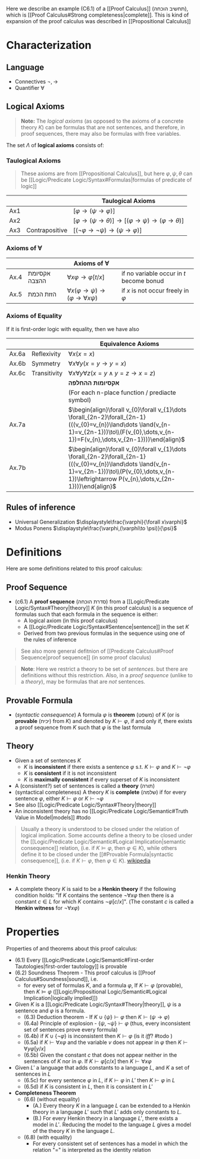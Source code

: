 Here we describe an example (C6.1) of a [[Proof Calculus]] (תחשיב הוכחה), which is [[Proof Calculus#Strong completeness|complete]].  This is kind of expansion of the proof calculus was described in [[Propositional Calculus]]

# Characterization

## Language

- Connectives $\lnot,\to$
- Quantifier $\forall$

## Logical Axioms 

> **Note:** The *logical axioms* (as opposed to the axioms of a concrete theory $K$) can be formulas that are not sentences, and therefore, in proof sequences, there may also be formulas with free variables.

The set $\Lambda$ of **logical axioms** consists of:
### Taulogical Axioms

> These axioms are from [[Propositional Calculus]], but here $\varphi,\psi,\theta$ can be [[Logic/Predicate Logic/Syntax#Formulas|formulas of predicate of logic]]

|     |                | Taulogical Axioms                                                          |
| --- | -------------- | -------------------------------------------------------------------------- |
| Ax1 |                | $[\varphi\to(\psi\to \varphi)]$                                            |
| Ax2 |                | $[\varphi\to(\psi\to \theta)]\to[(\varphi\to \psi)\to(\varphi\to \theta)]$ |
| Ax3 | Contrapositive | $[(\lnot\varphi\to\lnot\psi)\to(\psi\to\varphi)]$                          |
### Axioms of ∀

|      |               | **Axioms of $\forall$**                                   |                                          |
| ---- | ------------- | --------------------------------------------------------- | ---------------------------------------- |
| Ax.4 | אקסיומת ההצבה | $\forall x \varphi\to \varphi[t/x]$                       | if no variable occur in $t$ become bonud |
| Ax.5 | הזזת הכמת     | $\forall x(\varphi\to \psi)\to(\varphi\to \forall x\psi)$ | if $x$ is not occur freely in $\varphi$  |
### Axioms of Equality

If it is first-order logic with equality, then we have also

|       |              | Equivalence Axioms                                                                                                                                                                                            |
| ----- | ------------ | ------------------------------------------------------------------------------------------------------------------------------------------------------------------------------------------------------------- |
| Ax.6a | Reflexivity  | $\forall x (x = x)$                                                                                                                                                                                           |
| Ax.6b | Symmetry     | $\forall x\forall y (x = y \rightarrow y = x)$                                                                                                                                                                |
| Ax.6c | Transitivity | $\forall x \forall y \forall z (x = y \land y = z \rightarrow x = z)$                                                                                                                                         |
|       |              | **אקסיומות ההחלפה**                                                                                                                                                                                           |
|       |              | (For each n-place function / prediacte symbol)                                                                                                                                                                |
| Ax.7a |              | $\begin{align}\forall v_{0}\forall v_{1}\dots \forall_{2n-2}\forall_{2n-1}(((v_{0}=v_{n})\land\dots \land(v_{n-1}=v_{2n-1}))\to\\(F(v_{0},\dots,v_{n-1})=F(v_{n},\dots,v_{2n-1})))\end{align}$                |
| Ax.7b |              | $\begin{align}\forall v_{0}\forall v_{1}\dots \forall_{2n-2}\forall_{2n-1}(((v_{0}=v_{n})\land\dots \land(v_{n-1}=v_{2n-1}))\to\\(P(v_{0},\dots,v_{n-1})\leftrightarrow P(v_{n},\dots,v_{2n-1})))\end{align}$ |

## Rules of inference

- Universal Generalization $\displaystyle\frac{\varphi}{\forall x\varphi}$
- Modus Ponens $\displaystyle\frac{\varphi,(\varphi\to \psi)}{\psi}$


# Definitions 

Here are some definitions related to this proof calculus:
## Proof Sequence 

- (c6.1) A **proof sequence** (סדרת הוכחה) from a [[Logic/Predicate Logic/Syntax#Theory|theory]] $K$ (in this proof calculus) is a sequence of formulas such that each formula in the sequence is either:
	- A logical axiom (in this proof calculus)
	- A [[Logic/Predicate Logic/Syntax#Sentence|sentence]] in the set $K$
	- Derived from two previous formulas in the sequence using one of the rules of inference

> See also more general defitnion of [[Predicate Calculus#Proof Sequence|proof sequence]] (in some proof claculus)

> **Note**: Here we restrict a theory to be set of *sentences*. but there are definitions without this restriction. Also, in a *proof sequence* (unlike to a *theory*), may be formulas that are *not* sentences.

## Provable Formula

- (*syntactic consequence*) A formula $\varphi$ is **theorem** (משפט) of $K$ (or is **provable** (יכיח) from $K$) and denoted by $K \vdash \varphi$, if and only if, there exists a proof sequence from $K$ such that $\varphi$ is the last formula

## Theory

- Given a set of sentences $K$ 
	- $K$ is **inconsistent** if there exists a sentence $\varphi$ s.t. $K ⊢ \varphi$ and $K ⊢ ¬\varphi$ 
	- $K$ is **consistent** if it is not inconsistent
	- $K$ is **maximally consistent** if every superset of $K$ is inconsistent
- A (consistent?) set of sentences is called a **theory** (תורה)
- (syntactical completeness) A theory $K$ is **complete** (שלמה) if for every sentence $φ$, either $K \vdash\varphi$ or $K \vdash\lnot\varphi$
- See also [[Logic/Predicate Logic/Syntax#Theory|theory]]
- An inconsistent theory has no [[Logic/Predicate Logic/Semantic#Truth Value in Model|models]] #todo

> Usually a theory is understood to be closed under the relation of logical implication. Some accounts define a theory to be closed under the [[Logic/Predicate Logic/Semantic#Logical Implication|semantic consequence]] relation, (i.e. if $K \models \varphi$, then $\varphi \in K$), while others define it to be closed under the [[#Provable Formula|syntactic consequence]], (i.e. if $K \vdash \varphi$, then $\varphi \in K$). [wikipedia](https://en.wikipedia.org/wiki/Theorem#Theorems_in_logic)

### Henkin Theory

- A complete theory $K$ is said to be a **Henkin theory** if the following condition holds: "If $K$ contains the sentence $\lnot \forall x \varphi$ then there is a constant $c \in L$ for which $K$ contains $\lnot \varphi [c / x]$". (The constant $c$ is called a **Henkin witness** for $\lnot \forall x \varphi$)

# Properties

Properties of and theorems about this proof calculus:

- (6.1) Every [[Logic/Predicate Logic/Semantic#First-order Tautologies|first-order tautology]] is provable
- (6.2) Soundness Theorem - This proof calculus is [[Proof Calculus#Soundness|sound]], i.e. 
	- for every set of formulas $K$, and a formula $\varphi$, If $K\vdash \varphi$ (provable), then $K \models\varphi$ ([[Logic/Propositional Logic/Semantic#Logical Implication|logically implied]])
- Given $K$ is a [[Logic/Predicate Logic/Syntax#Theory|theory]], $\psi$ is a sentence and $\varphi$ is a formula. 
	- (6.3) Deduction theorem - If $K\cup \{ \psi \}\vdash \varphi$ then $K \vdash ( \psi \to \varphi)$
	- (6.4a) Principle of explosion - $\{ \psi,\lnot \psi \}\vdash \varphi$ (thus, every inconsistent set of sentences prove every formula)
	- (6.4b) if $K\cup \{ \lnot \varphi \}$ is inconsistent then $K \vdash \varphi$ (is it _iff_? #todo )
	- (6.5a) if $K\vdash \forall x\varphi$ and the variable $v$ does not appear in $\varphi$ then $K \vdash \forall y \varphi[y/x]$
	- (6.5b) Given the constant $c$ that does not appear neither in the sentences of $K$ nor in $\varphi$. If $K \vdash \varphi[c / x]$ then $K \vdash \forall x \varphi$
- Given $L'$ a language that adds constants to a language $L$, and $K$ a set of sentences in $L$
	- (6.5c) for every sentence $\varphi$ in $L$, if $K \vdash \varphi$ in $L'$ then $K \vdash \varphi$ in $L$
	- (6.5d) if $K$ is consistent in $L$, then it is consistent in $L'$
- **Completeness Theorem**
	- (6.6) (without equality) 
		- (A.) Every theory $K$ in a language $L$ can be extended to a Henkin theory in a language $L'$ such that $L'$ adds only constants to $L$.
		- (B.) For every Henkin theory in a language $L'$, there exists a model in $L'$. Reducing the model to the language $L$ gives a model of the theory $K$ in the language $L$. 
	- (6.8) (with equality)
		- For every consistent set of sentences has a model in which the relation "$=$" is interpreted as the identity relation